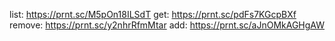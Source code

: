 list: https://prnt.sc/M5pOn18ILSdT get: https://prnt.sc/pdFs7KGcpBXf remove:
https://prnt.sc/y2nhrRfmMtar add: https://prnt.sc/aJnOMkAGHgAW
